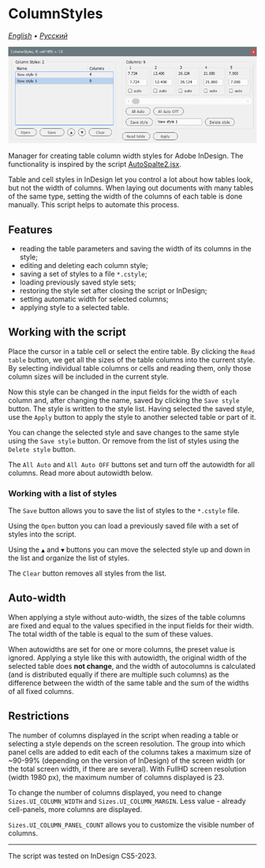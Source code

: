 # ColumnStyles

*[English](README.md) • [Русский](README-ru.md)*

![](images/ColumnStyles-screen-en.png)

Manager for creating table column width styles for Adobe InDesign. The functionality is inspired by the script [AutoSpalte2.jsx](https://github.com/gsingelmann/indd_autocolumn).

Table and cell styles in InDesign let you control a lot about how tables look, but not the width of columns. When laying out documents with many tables of the same type, setting the width of the columns of each table is done manually. This script helps to automate this process.

## Features

- reading the table parameters and saving the width of its columns in the style;
- editing and deleting each column style;
- saving a set of styles to a file `*.cstyle`;
- loading previously saved style sets;
- restoring the style set after closing the script or InDesign;
- setting automatic width for selected columns;
- applying style to a selected table.

## Working with the script

Place the cursor in a table cell or select the entire table. By clicking the `Read table` button, we get all the sizes of the table columns into the current style. By selecting individual table columns or cells and reading them, only those column sizes will be included in the current style.

Now this style can be changed in the input fields for the width of each column and, after changing the name, saved by clicking the `Save style` button. The style is written to the style list. Having selected the saved style, use the `Apply` button to apply the style to another selected table or part of it.

You can change the selected style and save changes to the same style using the `Save style` button. Or remove from the list of styles using the `Delete style` button.

The `All Auto` and `All Auto OFF` buttons set and turn off the autowidth for all columns. Read more about autowidth below.

### Working with a list of styles

The `Save` button allows you to save the list of styles to the `*.cstyle` file.

Using the `Open` button you can load a previously saved file with a set of styles into the script.

Using the `▲` and `▼` buttons you can move the selected style up and down in the list and organize the list of styles.

The `Clear` button removes all styles from the list.

## Auto-width

When applying a style without auto-width, the sizes of the table columns are fixed and equal to the values specified in the input fields for their width. The total width of the table is equal to the sum of these values.

When autowidths are set for one or more columns, the preset value is ignored. Applying a style like this with autowidth, the original width of the selected table does **not change**, and the width of autocolumns is calculated (and is distributed equally if there are multiple such columns) as the difference between the width of the same table and the sum of the widths of all fixed columns.

## Restrictions

The number of columns displayed in the script when reading a table or selecting a style depends on the screen resolution. The group into which panel cells are added to edit each of the columns takes a maximum size of ~90-99% (depending on the version of InDesign) of the screen width (or the total screen width, if there are several). With FullHD screen resolution (width 1980 px), the maximum number of columns displayed is 23.

To change the number of columns displayed, you need to change `Sizes.UI_COLUMN_WIDTH` and `Sizes.UI_COLUMN_MARGIN`. Less value - already cell-panels, more columns are displayed.

`Sizes.UI_COLUMN_PANEL_COUNT` allows you to customize the visible number of columns.

---

The script was tested on InDesign CS5-2023.
